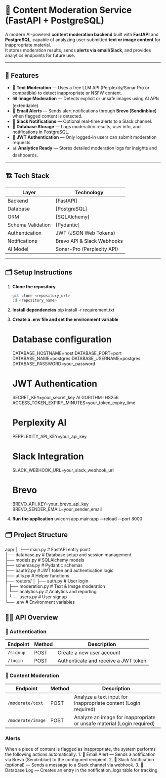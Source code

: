 # 🧠 Content Moderation Service (FastAPI + PostgreSQL)

A modern AI-powered **content moderation backend** built with **FastAPI** and **PostgreSQL**, capable of analyzing user-submitted **text or image content** for inappropriate material.  
It stores moderation results, sends **alerts via email/Slack**, and provides analytics endpoints for future use.

---

## 🚀 Features

- 🧩 **Text Moderation** — Uses a free LLM API (Perplexity/Sonar Pro or compatible) to detect inappropriate or NSFW content.  
- 🖼️ **Image Moderation** — Detects explicit or unsafe images using AI APIs (extendable).  
- 📨 **Email Alerts** — Sends alert notifications through **Brevo (Sendinblue)** when flagged content is detected.  
- 💬 **Slack Notifications** — Optional real-time alerts to a Slack channel.  
- 🧾 **Database Storage** — Logs moderation results, user info, and notifications in PostgreSQL.  
- 🔐 **JWT Authentication** — Only logged-in users can submit moderation requests.  
- 📊 **Analytics Ready** — Stores detailed moderation logs for insights and dashboards.

---

## 🏗️ Tech Stack

| Layer | Technology |
|-------|-------------|
| Backend | [FastAPI] |
| Database | [PostgreSQL] |
| ORM | [SQLAlchemy]|
| Schema Validation | [Pydantic]|
| Authentication | JWT (JSON Web Tokens) |
| Notifications | Brevo API & Slack Webhooks |
| AI Model | Sonar-Pro (Perplexity API) |

---

## 🗂️ Setup Instructions

1. **Clone the repository**
    ```bash
    git clone <repository_url>
    cd <repository_name>

2. **Install dependencies**
    pip install -r requirement.txt

3. **Create a .env file and set the environment variable**
    # Database configuration
    DATABASE_HOSTNAME=host
    DATABASE_PORT=port
    DATABASE_NAME=postgres
    DATABASE_USERNAME=postgres
    DATABASE_PASSWORD=your_password
    # JWT Authentication
    SECRET_KEY=your_secret_key
    ALGORITHM=HS256
    ACCESS_TOKEN_EXPIRY_MINUTES=your_token_expiry_time
    # Perplexity AI
    PERPLEXITY_API_KEY=your_api_key
    # Slack Integration
    SLACK_WEBHOOK_URL=your_slack_webhook_url
    # Brevo
    BREVO_API_KEY=your_brevo_api_key
    BREVO_SENDER_EMAIL=your_sender_email

3. **Run the application**
    uvicorn app.main:app --reload --port 8000

## 🗂️ Project Structure

app/
│
├── main.py            # FastAPI entry point<br>
├── database.py        # Database setup and session management<br>
├── models.py          # SQLAlchemy models<br>
├── schemas.py         # Pydantic schemas<br>
├── oauth2.py          # JWT token and authentication logic<br>
├── utils.py           # Helper functions<br>
├── routers/
│   ├── auth.py        # User login<br>
│   ├── moderation.py  # Text & Image moderation<br>
│   └── analytics.py   # Analytics and reporting<br>
│   └── users.py       # User signup<br>
└── .env               # Environment variables<br>

## 🧑‍💻 API Overview

### 🔐 Authentication
| Endpoint | Method | Description |
|-----------|--------|-------------|
| `/signup` | POST | Create a new user account |
| `/login`  | POST | Authenticate and receive a JWT token |

### 🔐 Content Moderation
| Endpoint | Method | Description |
|-----------|--------|-------------|
| `/moderate/text` | POST | Analyze a text input for inappropriate content (Login required) |
| `/moderate/image`  | POST | Analyze an image for inappropriate or unsafe material (Login required) |


### Alerts

When a piece of content is flagged as inappropriate, the system performs the following actions automatically:
	1.	📧 Email Alert — Sends a notification via Brevo (Sendinblue) to the configured recipient.
	2.	💬 Slack Notification (optional) — Sends a message to a Slack channel via webhook.
	3.	🧾 Database Log — Creates an entry in the notification_logs table for tracking.

